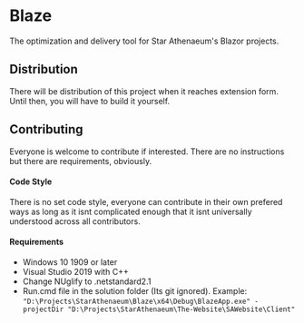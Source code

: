 # Blaze
The optimization and delivery tool for Star Athenaeum's Blazor projects.
## Distribution
There will be distribution of this project when it reaches extension form. Until then, you will have to build it yourself.
## Contributing
Everyone is welcome to contribute if interested. There are no instructions but there are requirements, obviously.
#### Code Style
There is no set code style, everyone can contribute in their own prefered ways as long as it isnt complicated enough that it isnt universally understood across all contributors.
#### Requirements
- Windows 10 1909 or later
- Visual Studio 2019 with C++
- Change NUglify to .netstandard2.1
- Run.cmd file in the solution folder (Its git ignored). Example: ``` "D:\Projects\StarAthenaeum\Blaze\x64\Debug\BlazeApp.exe" -projectDir "D:\Projects\StarAthenaeum\The-Website\SAWebsite\Client" ```
